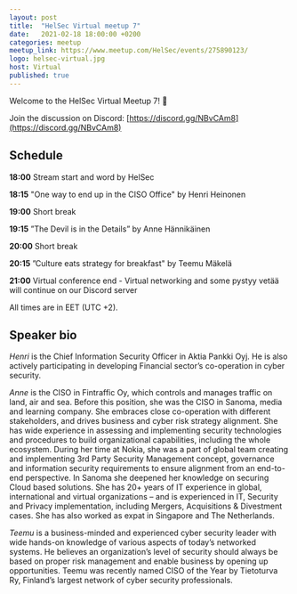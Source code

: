 ```yaml
---
layout: post
title:  "HelSec Virtual meetup 7"
date:   2021-02-18 18:00:00 +0200
categories: meetup
meetup_link: https://www.meetup.com/HelSec/events/275890123/
logo: helsec-virtual.jpg
host: Virtual
published: true
---
```


Welcome to the HelSec Virtual Meetup 7! 🤗

Join the discussion on Discord: [https://discord.gg/NBvCAm8](https://discord.gg/NBvCAm8)

## Schedule

**18:00** Stream start and word by HelSec  

**18:15** "One way to end up in the CISO Office" by Henri Heinonen

**19:00** Short break  

**19:15** ”The Devil is in the Details” by Anne Hännikäinen

**20:00** Short break  

**20:15** ”Culture eats strategy for breakfast" by Teemu Mäkelä

**21:00** Virtual conference end - Virtual networking and some pystyy vetää will continue on our Discord server  

All times are in EET (UTC +2).

## Speaker bio
_Henri_ is the Chief Information Security Officer in Aktia Pankki Oyj. He is also actively participating in developing Financial sector’s co-operation in cyber security.

_Anne_ is the CISO in Fintraffic Oy, which controls and manages traffic on land, air and sea. Before this position, she was the CISO in Sanoma, media and learning company. She embraces close co-operation with different stakeholders, and drives business and cyber risk strategy alignment. She has wide experience in assessing and implementing security technologies and
procedures to build organizational capabilities, including the whole ecosystem. During her time at Nokia, she was a part of global team creating and implementing 3rd Party Security Management concept, governance and information security requirements to ensure alignment from an end-to-end perspective. In Sanoma she deepened her knowledge on securing Cloud based solutions. She has 20+ years of IT experience in global, international and virtual organizations – and is experienced in IT, Security and Privacy implementation, including Mergers, Acquisitions & Divestment cases. She has also worked as expat in Singapore and The Netherlands.

_Teemu_ is a business-minded and experienced cyber security leader with wide hands-on knowledge of various aspects of today’s networked systems. He believes an organization’s level of security should always be based on proper risk management and enable business by opening up opportunities. Teemu was recently named CISO of the Year by Tietoturva Ry, Finland’s largest network of cyber security professionals.

